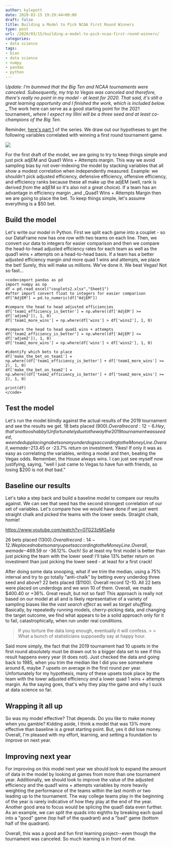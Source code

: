 ```yaml
---
author: kylepott
date: 2020-03-15 19:29:44+00:00
draft: false
title: Building a Model to Pick NCAA First Round Winners
type: post
url: /2020/03/15/building-a-model-to-pick-ncaa-first-round-winners/
categories:
- data science
tags:
- bias
- data science
- numpy
- pandas
- python
---
```





_Update:_ _I'm bummed that the Big Ten and NCAA tournaments were canceled.   Subsequently, my trip to Vegas was canceled and therefore, there's really no point in my model - at least for 2020.  That said, it's still a great learning opportunity and I finished the work, which is included below._ _ The work here can serve as a good starting point for the 2021 tournament_ _where I expect my Illini will be a three seed and at least co-champions of the Big Ten._







Reminder, [here's part 1](https://technicalagain.com/2020/03/07/using-data-science-to-pick-ncaa-tournament-first-round-winners/) of the series.  We draw out our hypotheses to get the following variables correlated with winning a first round tournament game. 





![](https://technicalagain.com/wp-content/uploads/2020/03/Screenshot-from-2020-03-03-21-05-48.png)






For the first draft of the model, we are going to try to keep things simple and just pick adjEM and Quad1 Wins + Attempts margin.  This way we avoid sampling bias by not over-indexing the model by stacking variables that all show a modest correlation when independently measured. Example: we shouldn't pick adjusted efficiency, defensive efficiency, offensive efficiency, and efficiency ranks because these all make up the adjEM (well, rank is derived _from_ the adjEM so it's also not a great choice). If a team has an advantage in efficiency margin _and _Quad1 Wins + Attempts Margin then we are going to place the bet.  To keep things simple, let's assume everything is a $50 bet.







## Build the model







Let's write our model in Python.  First we split each game into a couplet - so our DataFrame now has one row with two teams on each line.  Then, we convert our data to integers for easier comparison and then we compare the head-to-head adjusted efficiency rates for each team as well as the quad1 wins + attempts on a head-to-head basis.  If a team has a better adjusted efficiency margin _and_ more quad 1 wins and attempts, we place the bet!  Surely, this will make us millions.  We've done it.  We beat Vegas!  Not so fast...






    
    <code>import pandas as pd
    import numpy as np
    df = pd.read_excel("couplets2.xlsx","Sheet1")
    #after import convert float to integers for easier comparison
    df["AdjEM"] = pd.to_numeric(df["AdjEM"])
    
    #compare the head to head adjusted efficiencies
    df['team1_efficiency_is_better'] = np.where((df['AdjEM'] >= df['adjem2']), 1, 0)
    df['team1_more_wins'] = np.where(df['wins'] > df['wins2'], 1, 0)
    
    #compare the head to head quad1 wins + attempts 
    df['team2_efficiency_is_better'] = np.where((df['AdjEM'] <= df['adjem2']), 1, 0)
    df['team2_more_wins'] = np.where(df['wins'] < df['wins2'], 1, 0)
    
    #identify which bets to place
    df['make_the_bet_on_team1'] = np.where((df['team1_efficiency_is_better'] + df['team1_more_wins'] >= 2), 1, 0)
    df['make_the_bet_on_team2'] = np.where((df['team2_efficiency_is_better'] + df['team2_more_wins'] >= 2), 1, 0)
    
    print(df)
    </code>







## Test the model







Let's run the model blindly against the actual results of the 2019 tournament and see the results we get. 18 bets placed ($900).  Overall record: 12-6.  Hey, that's not too shabby! Unfortunately due to the way the 2019 tournament was seeded, we ended up placing no bets on any underdogs according to the Money Line.  Overall, we made -$213.45 or -23.7% return on investment.  Yikes!  If only it was as easy as correlating the variables, writing a model and then, beating the Vegas odds.  Remember, the House always wins.  I can just see myself now justifying, saying, "well I just came to Vegas to have fun with friends, so losing $200 is not _that_ bad."







## Baseline our results







Let's take a step back and build a baseline model to compare our results against.  We can see that seed has the second strongest correlation of our set of variables.  Let's compare how we would have done if we just went straight chalk and picked the teams with the lower seeds.  Straight chalk, homie!








https://www.youtube.com/watch?v=07G23zMGa4g








26 bets placed ($1300).  Overall record: 14-12.  We placed no bets on any upsets according to the Money Line.  Overall, we made -$469.59 or -36.12%. Ouch! So at least my first model is better than just picking the team with the lower seed!  I'll take 13% better return on investment than just picking the lower seed - at least for a first crack!







After doing some data snooping, what if we trim the median, using a 75% interval and try to go totally "anti-chalk" by betting every underdog three seed and above? 22 bets placed ($1100). Overall record 12-10. All 22 bets were placed on underdogs and we won 10 of them.  Overall, we made $400.40 or +36%. Great result, but not so fast! This approach is really not based on our model at all and is likely representative of a variety of sampling biases like the _vast search effect_ as well as _target shuffling_.  Basically, by repeatedly running models, cherry-picking data, and changing the target outcome, we find what appears to be a solid approach only for it to fail, catastrophically, when run under real conditions.  







<blockquote>If you torture the data long enough, eventually it will confess.
> 
> What a bunch of statisticians supposedly say at happy hour.</blockquote>







Said more simply, the fact that the 2019 tournament had 10 upsets in the first round absolutely must be drawn out to a bigger data set to see if this result happens every year (it does not). Just checked the data and going back to 1985, when you trim the median like I did you see somewhere around 6, maybe 7 upsets on average in the first round per year.  Unfortunately for my hypothesis, many of these upsets took place by the team with the lower adjusted efficiency _and_ a lower quad 1 wins + attempts margin.  As the saying goes, that's why they play the game and why I suck at data science so far.







## Wrapping it all up







So was my model effective? That depends. Do you like to make money when you gamble?  Kidding aside, I think a model that was 13% more effective than baseline is a great starting point.  But, yes it did lose money.  Overall, I'm pleased with my effort, learning, and setting a foundation to improve on next year.







## Improving next year







For improving on this model next year we should look to expand the amount of data in the model by looking at games from more than one tournament year.  Additionally, we should look to improve the value of the adjusted efficiency and the quad1 wins + attempts variables by more heavily weighting the performance of the teams within the last month or two leading up to the tournament.  The way college teams play in the beginning of the year is rarely indicative of how they play at the end of the year.  Another good area to focus would be splicing the quad1 data even further.  As an example, we can split the quads into eighths by breaking each quad into a "good" game (top half of the quadrant) and a "bad" game (bottom half of the quadrant).







Overall, this was a good and fun first learning project--even though the tournament was canceled.  So much learning is in front of me.



